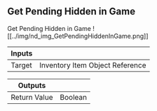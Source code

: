 ## Get Pending Hidden in Game
Get Pending Hidden in Game
![[../img/nd_img_GetPendingHiddenInGame.png]]

|Inputs||
|--|--|
| Target | Inventory Item Object Reference |

|Outputs||
|--|--|
| Return Value | Boolean |

